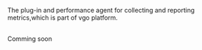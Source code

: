 The plug-in and performance agent for collecting and reporting metrics,which is part of vgo platform.

<br>Comming soon</br>